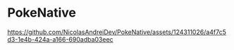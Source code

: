 # PokeNative

https://github.com/NicolasAndreiDev/PokeNative/assets/124311026/a4f7c5d3-1e4b-424a-a166-690adba03eec

